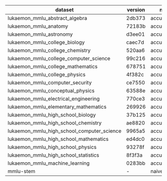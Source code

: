 | dataset | version | metric | mode | q3bft_hf |
|----- | ----- | ----- | ----- | -----|
| lukaemon_mmlu_abstract_algebra | 2db373 | accuracy | gen | 5.00 |
| lukaemon_mmlu_anatomy | 72183b | accuracy | gen | 4.44 |
| lukaemon_mmlu_astronomy | d3ee01 | accuracy | gen | 6.58 |
| lukaemon_mmlu_college_biology | caec7d | accuracy | gen | 4.86 |
| lukaemon_mmlu_college_chemistry | 520aa6 | accuracy | gen | 2.00 |
| lukaemon_mmlu_college_computer_science | 99c216 | accuracy | gen | 6.00 |
| lukaemon_mmlu_college_mathematics | 678751 | accuracy | gen | 7.00 |
| lukaemon_mmlu_college_physics | 4f382c | accuracy | gen | 3.92 |
| lukaemon_mmlu_computer_security | ce7550 | accuracy | gen | 5.00 |
| lukaemon_mmlu_conceptual_physics | 63588e | accuracy | gen | 3.83 |
| lukaemon_mmlu_electrical_engineering | 770ce3 | accuracy | gen | 5.52 |
| lukaemon_mmlu_elementary_mathematics | 269926 | accuracy | gen | 4.50 |
| lukaemon_mmlu_high_school_biology | 37b125 | accuracy | gen | 4.84 |
| lukaemon_mmlu_high_school_chemistry | ae8820 | accuracy | gen | 6.40 |
| lukaemon_mmlu_high_school_computer_science | 9965a5 | accuracy | gen | 2.00 |
| lukaemon_mmlu_high_school_mathematics | ed4dc0 | accuracy | gen | 3.70 |
| lukaemon_mmlu_high_school_physics | 93278f | accuracy | gen | 3.31 |
| lukaemon_mmlu_high_school_statistics | 8f3f3a | accuracy | gen | 3.70 |
| lukaemon_mmlu_machine_learning | 0283bb | accuracy | gen | 5.36 |
| mmlu-stem | - | naive_average | gen | 4.63 |

